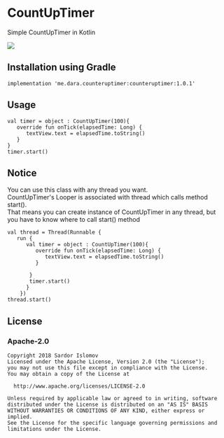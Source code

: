 # CountUpTimer
Simple CountUpTimer in Kotlin


![](https://github.com/islomov/CountUpTimer/blob/master/screenshots/timerup.gif)

## Installation using Gradle

`implementation 'me.dara.counteruptimer:counteruptimer:1.0.1'`

## Usage

```
val timer = object : CountUpTimer(100){
   override fun onTick(elapsedTime: Long) {
      textView.text = elapsedTime.toString()
   } 
}
timer.start()
```

## Notice

You can use this class with any thread you want.</br>
CountUpTimer's Looper is associated with thread which calls method start().</br>
That means you can create instance of CountUpTimer in any thread, but you have to know where to call start() method

```
val thread = Thread(Runnable { 
   run { 
      val timer = object : CountUpTimer(100){
         override fun onTick(elapsedTime: Long) {
            textView.text = elapsedTime.toString()
         }
    
       }
       timer.start()
      }
    })
thread.start()
```


## License
### Apache-2.0

```
Copyright 2018 Sardor Islomov
Licensed under the Apache License, Version 2.0 (the "License");
you may not use this file except in compliance with the License. 
You may obtain a copy of the License at

  http://www.apache.org/licenses/LICENSE-2.0

Unless required by applicable law or agreed to in writing, software
distributed under the License is distributed on an "AS IS" BASIS
WITHOUT WARRANTIES OR CONDITIONS OF ANY KIND, either express or implied.
See the License for the specific language governing permissions and
limitations under the License.
```
